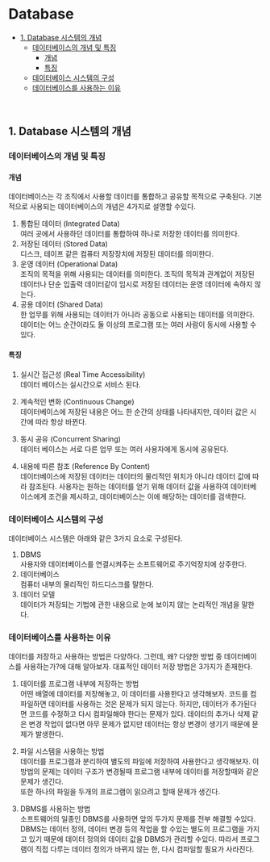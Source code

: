 # Database

  - [1. Database 시스템의 개념](#1-database-시스템의-개념)
    - [데이터베이스의 개념 및 특징](#데이터베이스의-개념-및-특징)
      - [개념](#개념)
      - [특징](#특징)
    - [데이터베이스 시스템의 구성](#데이터베이스-시스템의-구성)
    - [데이터베이스를 사용하는 이유](#데이터베이스를-사용하는-이유)


</br>

## 1. Database 시스템의 개념
### 데이터베이스의 개념 및 특징
#### 개념
데이터베이스는 각 조직에서 사용할 데이터를 통합하고 공유할 목적으로 구축된다. 기본적으로 사용되는 데이터베이스의 개념은 4가지로 설명할 수있다.

1. 통합된 데이터 (Integrated Data)   
  여러 곳에서 사용하던 데이터를 통합하여 하나로 저장한 데이터를 의미한다.
2. 저장된 데이터 (Stored Data)  
  디스크, 테이프 같은 컴퓨터 저장장치에 저장된 데이터를 의미한다. 
3. 운영 데이터 (Operational Data)  
  조직의 목적을 위해 사용되는 데이터를 의미한다. 조직의 목적과 관계없이 저장된 데이터나 단순 입출력 데이터같이 임시로 저장된 데이터는 운영 데이터에 속하지 않는다.
4. 공용 데이터 (Shared Data)  
  한 업무를 위해 사용되는 데이터가 아니라 공동으로 사용되는 데이터를 의미한다. 데이터는 어느 순간이라도 둘 이상의 프로그램 또는 여러 사람이 동시에 사용할 수있다.

#### 특징
1. 실시간 접근성 (Real Time Accessibility)  
  데이터 베이스는 실시간으로 서비스 된다.
2. 계속적인 변화 (Continuous Change)  
 데이터베이스에 저장된 내용은 어느 한 순간의 상태를 나타내지만, 데이터 값은 시간에 따라 항상 바뀐다.

3. 동시 공유 (Concurrent Sharing)  
 데이터 베이스는 서로 다른 업무 또는 여러 사용자에게 동시에 공유된다. 

4. 내용에 따른 참조 (Reference By Content)  
 데이터베이스에 저장된 데이터는 데이터의 물리적인 위치가 아니라 데이터 값에 따라 참조된다. 사용자는 원하는 데이터를 얻기 위해 데이터 값을 사용하여 데이터베이스에게 조건을 제시하고, 데이터베이스는 이에 해당하는 데이터를 검색한다.

### 데이터베이스 시스템의 구성
데이터베이스 시스템은 아래와 같은 3가지 요소로 구성된다.
1. DBMS  
  사용자와 데이터베이스를 연결시켜주는 소프트웨어로 주기억장치에 상주한다.
2. 데이터베이스  
  컴퓨터 내부의 물리적인 하드디스크를 말한다.
3. 데이터 모델  
  데이터가 저장되는 기법에 관한 내용으로 눈에 보이지 않는 논리적인 개념을 말한다.


### 데이터베이스를 사용하는 이유  
데이터를 저장하고 사용하는 방법은 다양하다. 그런데, 왜? 다양한 방법 중 데이터베이스를 사용하는가?에 대해 알아보자. 대표적인 데이터 저장 방법은 3가지가 존재한다.

1. 데이터를 프로그램 내부에 저장하는 방법  
  어떤 배열에 데이터를 저장해놓고, 이 데이터를 사용한다고 생각해보자. 코드를 컴파일하면 데이터를 사용하는 것은 문제가 되지 않는다. 하지만, 데이터가 추가된다면 코드를 수정하고 다시 컴파일해야 한다는 문제가 있다. 데이터의 추가나 삭제 같은 변경 작업이 없다면 아무 문제가 없지만 데이터는 항상 변경이 생기기 때문에 문제가 발생한다.
2. 파일 시스템을 사용하는 방법  
  데이터를 프로그램과 분리하여 별도의 파일에 저장하여 사용한다고 생각해보자. 이 방법의 문제는 데이터 구조가 변경될때 프로그램 내부에 데이터를 저장할때와 같은 문제가 생긴다.   
  또한 하나의 파일을 두개의 프로그램이 읽으려고 할때 문제가 생긴다. 

3. DBMS를 사용하는 방법  
  소프트웨어의 일종인 DBMS를 사용하면 앞의 두가지 문제를 전부 해결할 수있다.   
  DBMS는 데이터 정의, 데이터 변경 등의 작업을 할 수있는 별도의 프로그램을 가지고 있기 때문에 데이터 정의와 데이터 값을 DBMS가 관리할 수있다. 따라서 프로그램이 직접 다루는 데이터 정의가 바뀌지 않는 한, 다시 컴파일할 필요가 사라진다.